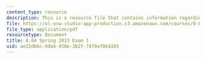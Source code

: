 ```yaml
---
content_type: resource
description: This is a resource file that contains information regarding exam 1.
file: https://ol-ocw-studio-app-production.s3.amazonaws.com/courses/8-04-quantum-physics-i-spring-2013/ae22dbbc9da4450e3b2f7479af8641b5_MIT8_04S13_exam1.pdf
file_type: application/pdf
resourcetype: Document
title: 8.04 Spring 2013 Exam 1
uid: ae22dbbc-9da4-450e-3b2f-7479af8641b5
---
```

